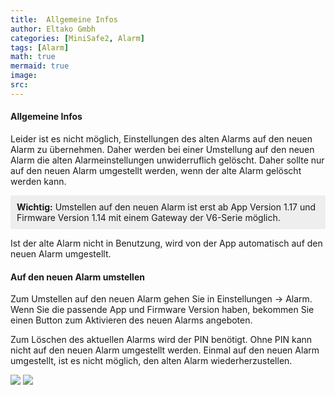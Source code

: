 ```yaml
---
title:  Allgemeine Infos
author: Eltako Gmbh
categories: [MiniSafe2, Alarm]
tags: [Alarm]
math: true
mermaid: true
image:
src:
---
```


#### Allgemeine Infos

Leider ist es nicht möglich, Einstellungen des alten Alarms auf den
neuen Alarm zu übernehmen. Daher werden bei einer Umstellung auf den
neuen Alarm die alten Alarmeinstellungen unwiderruflich gelöscht. Daher
sollte nur auf den neuen Alarm umgestellt werden, wenn der alte Alarm
gelöscht werden kann.


<p style="background:#eee;padding:10px">
<b>Wichtig:</b>
Umstellen auf den neuen Alarm ist erst ab App Version 1.17 und Firmware Version 1.14 mit einem Gateway der V6-Serie möglich. 
</p>

Ist der alte Alarm nicht in Benutzung, wird von der App automatisch auf
den neuen Alarm umgestellt.

#### Auf den neuen Alarm umstellen

Zum Umstellen auf den neuen Alarm gehen Sie in Einstellungen -\> Alarm.
Wenn Sie die passende App und Firmware Version haben, bekommen Sie einen
Button zum Aktivieren des neuen Alarms angeboten.

Zum Löschen des aktuellen Alarms wird der PIN benötigt. Ohne PIN kann
nicht auf den neuen Alarm umgestellt werden. Einmal auf den neuen Alarm
umgestellt, ist es nicht möglich, den alten Alarm wiederherzustellen.

![](/de/iqontrol_neo/alarm_migration_aktivieren.png)
![](/de/iqontrol_neo/alarm_migration_aktivieren2.png)
